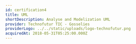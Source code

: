 ```yaml
---
id: certification4
title: UML
shortDescription: Analyse and Modelization UML
provider: Technofutur TIC - Gosselies
providerLogo: ../../static/uploads/logo-technofutur.png
acquiredAt: 2018-05-31T05:25:00.000Z
---
```

